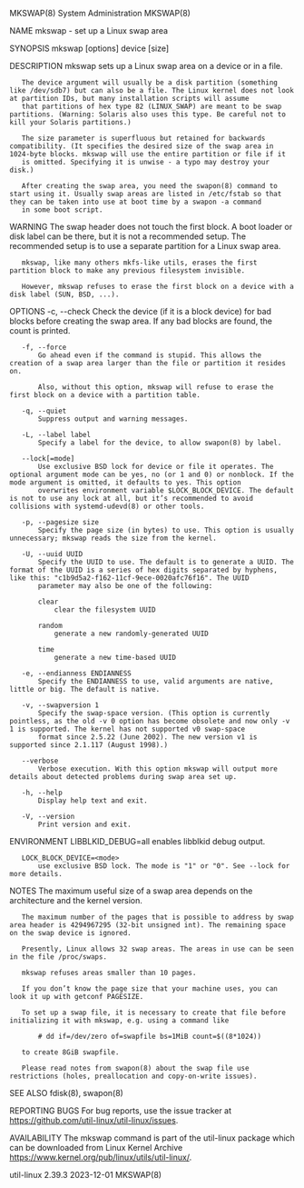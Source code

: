 MKSWAP(8)                                                                                  System Administration                                                                                  MKSWAP(8)

NAME
       mkswap - set up a Linux swap area

SYNOPSIS
       mkswap [options] device [size]

DESCRIPTION
       mkswap sets up a Linux swap area on a device or in a file.

       The device argument will usually be a disk partition (something like /dev/sdb7) but can also be a file. The Linux kernel does not look at partition IDs, but many installation scripts will assume
       that partitions of hex type 82 (LINUX_SWAP) are meant to be swap partitions. (Warning: Solaris also uses this type. Be careful not to kill your Solaris partitions.)

       The size parameter is superfluous but retained for backwards compatibility. (It specifies the desired size of the swap area in 1024-byte blocks. mkswap will use the entire partition or file if it
       is omitted. Specifying it is unwise - a typo may destroy your disk.)

       After creating the swap area, you need the swapon(8) command to start using it. Usually swap areas are listed in /etc/fstab so that they can be taken into use at boot time by a swapon -a command
       in some boot script.

WARNING
       The swap header does not touch the first block. A boot loader or disk label can be there, but it is not a recommended setup. The recommended setup is to use a separate partition for a Linux swap
       area.

       mkswap, like many others mkfs-like utils, erases the first partition block to make any previous filesystem invisible.

       However, mkswap refuses to erase the first block on a device with a disk label (SUN, BSD, ...).

OPTIONS
       -c, --check
           Check the device (if it is a block device) for bad blocks before creating the swap area. If any bad blocks are found, the count is printed.

       -f, --force
           Go ahead even if the command is stupid. This allows the creation of a swap area larger than the file or partition it resides on.

           Also, without this option, mkswap will refuse to erase the first block on a device with a partition table.

       -q, --quiet
           Suppress output and warning messages.

       -L, --label label
           Specify a label for the device, to allow swapon(8) by label.

       --lock[=mode]
           Use exclusive BSD lock for device or file it operates. The optional argument mode can be yes, no (or 1 and 0) or nonblock. If the mode argument is omitted, it defaults to yes. This option
           overwrites environment variable $LOCK_BLOCK_DEVICE. The default is not to use any lock at all, but it’s recommended to avoid collisions with systemd-udevd(8) or other tools.

       -p, --pagesize size
           Specify the page size (in bytes) to use. This option is usually unnecessary; mkswap reads the size from the kernel.

       -U, --uuid UUID
           Specify the UUID to use. The default is to generate a UUID. The format of the UUID is a series of hex digits separated by hyphens, like this: "c1b9d5a2-f162-11cf-9ece-0020afc76f16". The UUID
           parameter may also be one of the following:

           clear
               clear the filesystem UUID

           random
               generate a new randomly-generated UUID

           time
               generate a new time-based UUID

       -e, --endianness ENDIANNESS
           Specify the ENDIANNESS to use, valid arguments are native, little or big. The default is native.

       -v, --swapversion 1
           Specify the swap-space version. (This option is currently pointless, as the old -v 0 option has become obsolete and now only -v 1 is supported. The kernel has not supported v0 swap-space
           format since 2.5.22 (June 2002). The new version v1 is supported since 2.1.117 (August 1998).)

       --verbose
           Verbose execution. With this option mkswap will output more details about detected problems during swap area set up.

       -h, --help
           Display help text and exit.

       -V, --version
           Print version and exit.

ENVIRONMENT
       LIBBLKID_DEBUG=all
           enables libblkid debug output.

       LOCK_BLOCK_DEVICE=<mode>
           use exclusive BSD lock. The mode is "1" or "0". See --lock for more details.

NOTES
       The maximum useful size of a swap area depends on the architecture and the kernel version.

       The maximum number of the pages that is possible to address by swap area header is 4294967295 (32-bit unsigned int). The remaining space on the swap device is ignored.

       Presently, Linux allows 32 swap areas. The areas in use can be seen in the file /proc/swaps.

       mkswap refuses areas smaller than 10 pages.

       If you don’t know the page size that your machine uses, you can look it up with getconf PAGESIZE.

       To set up a swap file, it is necessary to create that file before initializing it with mkswap, e.g. using a command like

           # dd if=/dev/zero of=swapfile bs=1MiB count=$((8*1024))

       to create 8GiB swapfile.

       Please read notes from swapon(8) about the swap file use restrictions (holes, preallocation and copy-on-write issues).

SEE ALSO
       fdisk(8), swapon(8)

REPORTING BUGS
       For bug reports, use the issue tracker at https://github.com/util-linux/util-linux/issues.

AVAILABILITY
       The mkswap command is part of the util-linux package which can be downloaded from Linux Kernel Archive <https://www.kernel.org/pub/linux/utils/util-linux/>.

util-linux 2.39.3                                                                                2023-12-01                                                                                       MKSWAP(8)
